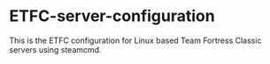 # ETFC-server-configuration

This is the ETFC configuration for Linux based Team Fortress Classic servers using steamcmd.

